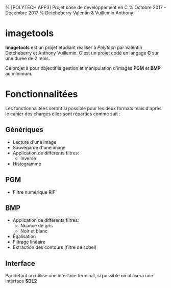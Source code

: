 % [POLYTECH APP3] Projet base de developpement en C
% Octobre 2017 - Decembre 2017
% Detcheberry Valentin & Vuillemin Anthony

# imagetools

**Imagetools** est un projet étudiant réaliser à *Polytech* par Valentin Detcheberry et Anthony Vuillemin. C'est un projet codé en langage **C** sur une durée de 2 mois.

Ce projet à pour objectif la gestion et manipulation d'images **PGM** et **BMP** au minimum.

# Fonctionnalitées

Les fonctionnalitées seront si possible pour les deux formats mais d'après le cahier des charges elles sont réparties comme suit :

## Génériques 

* Lecture d'une image
* Sauvegarde d'une image
* Application de différents filtres:
    * Inverse
* Histogramme

## PGM
* Filtre numérique RIF

## BMP
* Application de différents filtres:
    * Nuance de gris
    * Noir et blanc
* Égalisation
* Filtrage linéaire
* Extraction des contours (filtre de sobel)

## Interface

Par defaut on utilise une interface terminal, si possible on utilisera une interface **SDL2**